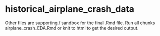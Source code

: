 # historical_airplane_crash_data

Other files are supporting / sandbox for the final .Rmd file.
Run all chunks airplane_crash_EDA.Rmd or knit to html to get the desired output.
